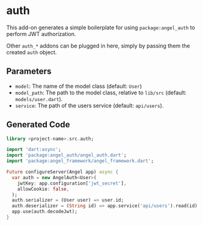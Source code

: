 # auth
This add-on generates a simple boilerplate for using `package:angel_auth` to perform
JWT authorization.

Other `auth_*` addons can be plugged in here, simply by passing them the created `auth` object.

## Parameters
* `model`: The name of the model class (default: `User`)
* `model_path`: The path to the model class, relative to `lib/src` (default: `models/user.dart`).
* `service`: The path of the users service (default: `api/users`).

## Generated Code
```dart
library <project-name>.src.auth;

import 'dart:async';
import 'package:angel_auth/angel_auth.dart';
import 'package:angel_framework/angel_framework.dart';

Future configureServer(Angel app) async {
  var auth = new AngelAuth<User>(
    jwtKey: app.configuration['jwt_secret'],
    allowCookie: false,
  );
  auth.serializer = (User user) => user.id;
  auth.deserializer = (String id) => app.service('api/users').read(id).then(User.parse);
  app.use(auth.decodeJwt);
}
```
